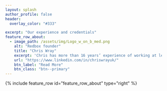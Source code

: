 ```yaml
---
layout: splash
author_profile: false
header:
  overlay_color: "#333"

excerpt: "Our experience and credentials"
feature_row_about:
  - image_path: /assets/img/Logo_w_on_b_med.png
    alt: "Redbox founder"
    title: "Chris Wray"
    excerpt: 'Chris has more than 16 years’ experience of working at leading investment managers and academic institutions in London and New York. This includes time with BlackRock'
    url: "https://www.linkedin.com/in/chriswrayuk/"
    btn_label: "Read More"
    btn_class: "btn--primary"
---
```


{% include feature_row id="feature_row_about" type="right" %}